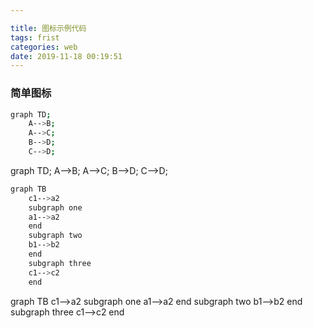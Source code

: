 ```yaml
---

title: 图标示例代码
tags: frist
categories: web
date: 2019-11-18 00:19:51
---
```

<!--
 * @Author: za-wangxuezhong
 * @Date: 2019-11-19 18:01:29
 * @LastEditors: za-wangxuezhong
 * @LastEditTime: 2019-11-19 18:37:42
 * @Description: file content
 -->

### 简单图标

```bash
graph TD;
    A-->B;
    A-->C;
    B-->D;
    C-->D;
```

graph TD;
    A-->B;
    A-->C;
    B-->D;
    C-->D;

```bash
graph TB
    c1-->a2
    subgraph one
    a1-->a2
    end
    subgraph two
    b1-->b2
    end
    subgraph three
    c1-->c2
    end

```

graph TB
    c1-->a2
    subgraph one
    a1-->a2
    end
    subgraph two
    b1-->b2
    end
    subgraph three
    c1-->c2
    end
